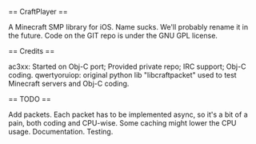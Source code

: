 == CraftPlayer ==

A Minecraft SMP library for iOS.
Name sucks. We'll probably rename it in the future.
Code on the GIT repo is under the GNU GPL license.


== Credits ==

ac3xx: Started on Obj-C port; Provided private repo; IRC support; Obj-C coding.
qwertyoruiop: original python lib "libcraftpacket" used to test Minecraft servers and Obj-C coding.


== TODO ==

Add packets. Each packet has to be implemented async, so it's a bit of a pain, both coding and CPU-wise. Some caching might lower the CPU usage.
Documentation.
Testing.
